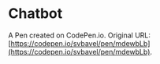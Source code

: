 # Chatbot

A Pen created on CodePen.io. Original URL: [https://codepen.io/svbavel/pen/mdewbLb](https://codepen.io/svbavel/pen/mdewbLb).


